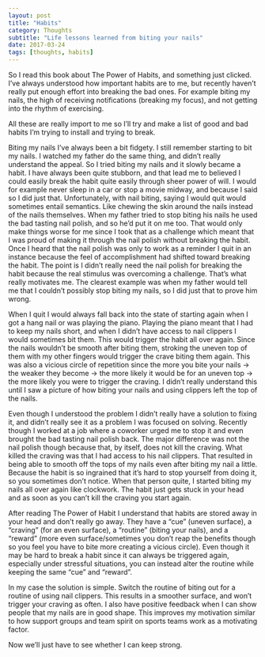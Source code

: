 ```yaml
---
layout: post
title: "Habits"
category: Thoughts
subtitle: "Life lessons learned from biting your nails"
date: 2017-03-24
tags: [thoughts, habits]
---
```


So I read this book about The Power of Habits, and something just clicked. I’ve always understood how important habits are to me, but recently haven’t really put enough effort into breaking the bad ones. For example biting my nails, the high of receiving notifications (breaking my focus), and not getting into the rhythm of exercising.

All these are really import to me so I’ll try and make a list of good and bad habits I’m trying to install and trying to break.

Biting my nails
I’ve always been a bit fidgety. I still remember starting to bit my nails. I watched my father do the same thing, and didn’t really understand the appeal. So I tried biting my nails and it slowly became a habit. I have always been quite stubborn, and that lead me to believed I could easily break the habit quite easily through sheer power of will. I would for example never sleep in a car or stop a movie midway, and because I said so I did just that. Unfortunately, with nail biting, saying I would quit would sometimes entail semantics. Like chewing the skin around the nails instead of the nails themselves. When my father tried to stop biting his nails he used the bad tasting nail polish, and so he’d put it on me too. That would only make things worse for me since I took that as a challenge which meant that I was proud of making it through the nail polish without breaking the habit. Once I heard that the nail polish was only to work as a reminder I quit in an instance because the feel of accomplishment had shifted toward breaking the habit. The point is I didn’t really need the nail polish for breaking the habit because the real stimulus was overcoming a challenge. That’s what really motivates me. The clearest example was when my father would tell me that I couldn’t possibly stop biting my nails, so I did just that to prove him wrong. 

When I quit I would always fall back into the state of starting again when I got a hang nail or was playing the piano. Playing the piano meant that I had to keep my nails short, and when I didn’t have access to nail clippers I would sometimes bit them. This would trigger the habit all over again. Since the nails wouldn’t be smooth after biting them, stroking the uneven top of them with my other fingers would trigger the crave biting them again. This was also a vicious circle of repetition since the more you bite your nails -> the weaker they become -> the more likely it would be for an uneven top -> the more likely you were to trigger the craving. I didn’t really understand this until I saw a picture of how biting your nails and using clippers left the top of the nails.

Even though I understood the problem I didn’t really have a solution to fixing it, and didn’t really see it as a problem I was focused on solving. Recently though I worked at a job where a coworker urged me to stop it and even brought the bad tasting nail polish back. The major difference was not the nail polish though because that, by itself, does not kill the craving. What killed the craving was that I had access to his nail clippers. That resulted in being able to smooth off the tops of my nails even after biting my nail a little. Because the habit is so ingrained that it’s hard to stop yourself from doing it, so you sometimes don’t notice. When that person quite, I started biting my nails all over again like clockwork. The habit just gets stuck in your head and as soon as you can’t kill the craving you start again. 

After reading The Power of Habit I understand that habits are stored away in your head and don’t really go away. They have a “cue” (uneven surface), a “craving” (for an even surface),  a “routine” (biting your nails), and a “reward” (more even surface/sometimes you don’t reap the benefits though so you feel you have to bite more creating a vicious circle). Even though it may be hard to break a habit since it can always be triggered again, especially under stressful situations, you can instead alter the routine while keeping the same “cue” and “reward”. 

In my case the solution is simple. Switch the routine of biting out for a routine of using nail clippers. This results in a smoother surface, and won’t trigger your craving as often. I also have positive feedback when I can show people that my nails are in good shape. This improves my motivation similar to how  support groups and team spirit on sports teams work as a motivating factor.

Now we’ll just have to see whether I can keep strong. 